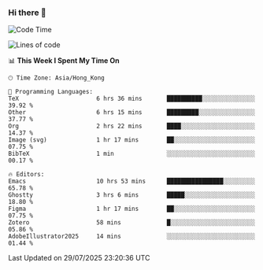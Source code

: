 ### Hi there 👋

<!--
**nicehiro/nicehiro** is a ✨ _special_ ✨ repository because its `README.md` (this file) appears on your GitHub profile.

Here are some ideas to get you started:

- 🔭 I’m currently working on ...
- 🌱 I’m currently learning ...
- 👯 I’m looking to collaborate on ...
- 🤔 I’m looking for help with ...
- 💬 Ask me about ...
- 📫 How to reach me: ...
- 😄 Pronouns: ...
- ⚡ Fun fact: ...
-->

<!--START_SECTION:waka-->
![Code Time](http://img.shields.io/badge/Code%20Time-849%20hrs%2042%20mins-blue)

![Lines of code](https://img.shields.io/badge/From%20Hello%20World%20I%27ve%20Written-1.7%20million%20lines%20of%20code-blue)

📊 **This Week I Spent My Time On** 

```text
🕑︎ Time Zone: Asia/Hong_Kong

💬 Programming Languages: 
TeX                      6 hrs 36 mins       ██████████░░░░░░░░░░░░░░░   39.92 % 
Other                    6 hrs 15 mins       █████████░░░░░░░░░░░░░░░░   37.77 % 
Org                      2 hrs 22 mins       ████░░░░░░░░░░░░░░░░░░░░░   14.37 % 
Image (svg)              1 hr 17 mins        ██░░░░░░░░░░░░░░░░░░░░░░░   07.75 % 
BibTeX                   1 min               ░░░░░░░░░░░░░░░░░░░░░░░░░   00.17 % 

🔥 Editors: 
Emacs                    10 hrs 53 mins      ████████████████░░░░░░░░░   65.78 % 
Ghostty                  3 hrs 6 mins        █████░░░░░░░░░░░░░░░░░░░░   18.80 % 
Figma                    1 hr 17 mins        ██░░░░░░░░░░░░░░░░░░░░░░░   07.75 % 
Zotero                   58 mins             █░░░░░░░░░░░░░░░░░░░░░░░░   05.86 % 
AdobeIllustrator2025     14 mins             ░░░░░░░░░░░░░░░░░░░░░░░░░   01.44 % 
```


 Last Updated on 29/07/2025 23:20:36 UTC
<!--END_SECTION:waka-->
